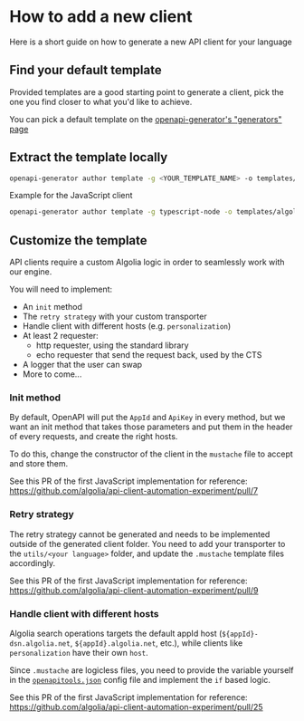 # How to add a new client

Here is a short guide on how to generate a new API client for your language

## Find your default template

Provided templates are a good starting point to generate a client, pick the one you find closer to what you'd like to achieve.

You can pick a default template on the [openapi-generator's "generators" page](https://openapi-generator.tech/docs/generators)

## Extract the template locally

```bash
openapi-generator author template -g <YOUR_TEMPLATE_NAME> -o templates/<YOUR_API_CLIENT_NAME>
```

Example for the JavaScript client

```bash
openapi-generator author template -g typescript-node -o templates/algoliasearch-client-javascript/
```

## Customize the template

API clients require a custom Algolia logic in order to seamlessly work with our engine.

You will need to implement:

- An `init` method
- The `retry strategy` with your custom transporter
- Handle client with different hosts (e.g. `personalization`)
- At least 2 requester:
  - http requester, using the standard library
  - echo requester that send the request back, used by the CTS
- A logger that the user can swap
- More to come...

### Init method

By default, OpenAPI will put the `AppId` and `ApiKey` in every method, but we want an init method that takes those parameters and put them in the header of every requests, and create the right hosts.

To do this, change the constructor of the client in the `mustache` file to accept and store them.

See this PR of the first JavaScript implementation for reference: https://github.com/algolia/api-client-automation-experiment/pull/7

### Retry strategy

The retry strategy cannot be generated and needs to be implemented outside of the generated client folder. You need to add your transporter to the `utils/<your language>` folder, and update the `.mustache` template files accordingly.

See this PR of the first JavaScript implementation for reference: https://github.com/algolia/api-client-automation-experiment/pull/9

### Handle client with different hosts

Algolia search operations targets the default appId host (`${appId}-dsn.algolia.net`, `${appId}.algolia.net`, etc.), while clients like `personalization` have their own `host`.

Since `.mustache` are logicless files, you need to provide the variable yourself in the [`openapitools.json`](../openapitools.json) config file and implement the `if` based logic.

See this PR of the first JavaScript implementation for reference: https://github.com/algolia/api-client-automation-experiment/pull/25
